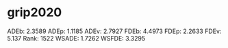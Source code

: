 # grip2020

ADEb: 2.3589
ADEp: 1.1185
ADEv: 2.7927
FDEb: 4.4973
FDEp: 2.2633
FDEv: 5.137
Rank: 1522
WSADE: 1.7262
WSFDE: 3.3295